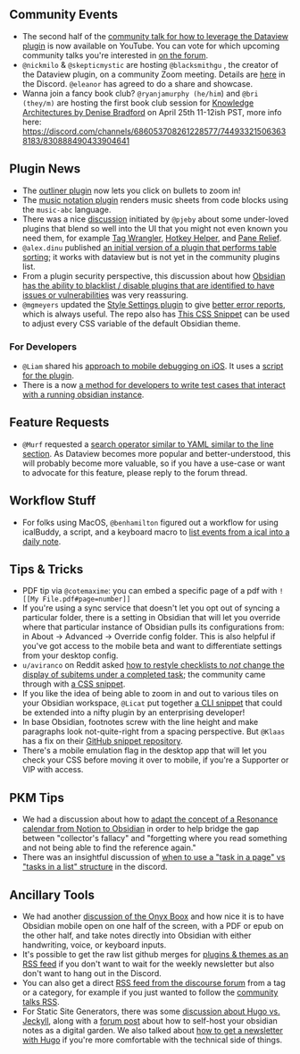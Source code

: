 ## Community Events
* The second half of the [community talk for how to leverage the Dataview plugin](https://youtu.be/jW5pD4SioFM) is now available on YouTube. You can vote for which upcoming community talks you're interested in [on the forum](https://forum.obsidian.md/t/obsidian-talks-which-talks-do-you-want-to-hear/15705/). 
* `@nickmilo` & `@skepticmystic` are hosting `@blacksmithgu` , the creator of the Dataview plugin, on a community Zoom meeting. Details are [here](https://discord.com/channels/686053708261228577/710585052769157141/832070319136833546) in the Discord. `@eleanor` has agreed to do a share and showcase.
* Wanna join a fancy book club? `@ryanjamurphy (he/him`) and `@bri (they/m)` are hosting the first book club session for [Knowledge Architectures by Denise Bradford](https://www.routledge.com/Knowledge-Architectures-Structures-and-Semantics/Bedford/p/book/9780367219444) on April 25th 11-12ish PST, more info here: https://discord.com/channels/686053708261228577/744933215063638183/830888490433904641

## Plugin News
* The [outliner plugin](https://github.com/vslinko/obsidian-outliner) now lets you click on bullets to zoom in!
* The [music notation plugin](https://github.com/TilBlechschmidt/obsidian-plugin-abcjs) renders music sheets from code blocks using the `music-abc` language. 
* There was a nice [discussion](https://discord.com/channels/686053708261228577/710585052769157141/832070319136833546) initiated by `@pjeby` about some under-loved plugins that blend so well into the UI that you might not even known you need them, for example [Tag Wrangler](https://github.com/pjeby/tag-wrangler), [Hotkey Helper](https://github.com/pjeby/hotkey-helper), and [Pane Relief](https://githubmemory.com/repo/pjeby/pane-relief).
* `@alex.dinu` published [an initial version of a plugin that performs table sorting](https://github.com/alexandru-dinu/obsidian-sortable/releases/tag/0.1.0); it works with dataview but is not yet in the community plugins list. 
* From a plugin security perspective, this discussion about how [Obsidian has the ability to blacklist / disable plugins that are identified to have issues or vulnerabilities](http://discordapp.com/channels/686053708261228577/707816848615407697/832445992808218635) was very reassuring. 
* `@mgmeyers` updated the [Style Settings plugin](https://github.com/mgmeyers/obsidian-style-settings) to give [better error reports](http://discordapp.com/channels/686053708261228577/707816848615407697/832315933842079784), which is always useful. The repo also has [This CSS Snippet](https://github.com/mgmeyers/obsidian-style-settings/blob/main/obsidian-default-theme.css) can be used to adjust every CSS variable of the default Obsidian theme.

### For Developers 
*  `@Liam` shared his [approach to mobile debugging on iOS](https://discord.com/channels/686053708261228577/817515900349448202/826416602911211535). It uses a [script for the plugin](https://gist.github.com/liamcain/3f21f1ee820cb30f18050d2f3ad85f3f). 
* There is a now [a method for developers to write test cases that interact with a running obsidian instance](https://forum.obsidian.md/t/for-plugin-developers-write-test-cases-that-interact-with-a-running-obsidian-instance/16574). 

## Feature Requests
* `@Murf` requested a [search operator similar to YAML similar to the line section](https://forum.obsidian.md/t/search-operator-for-yaml-similar-to-line-section/16565). As Dataview becomes more popular and better-understood, this will probably become more valuable, so if you have a use-case or want to advocate for this feature, please reply to the forum thread. 

## Workflow Stuff
* For folks using MacOS, `@benhamilton` figured out a workflow for using icalBuddy, a script, and a keyboard macro to [list events from a ical into a daily note](https://discord.com/channels/686053708261228577/694233507500916796/832463345952620554). 
## Tips & Tricks
* PDF tip via `@cotemaxime`: you can embed a specific page of a pdf with `![[My File.pdf#page=number]]`
* If you're using a sync service that doesn't let you opt out of syncing a particular folder, there is a setting in Obsidian that will let you override where that particular instance of Obsidian pulls its configurations from: in About -> Advanced -> Override config folder. This is also helpful if you've got access to the mobile beta and want to differentiate settings from your desktop config.
* `u/aviranco` on Reddit asked [how to restyle checklists to *not* change the display of subitems under a completed task](https://www.reddit.com/r/ObsidianMD/comments/mqndbf/is_there_a_way_to_have_a_note_after_a_checked/gup4eiq); the community came through with [a CSS snippet](https://discord.com/channels/686053708261228577/702656734631821413/832507883925143552). 
* If you like the idea of being able to zoom in and out to various tiles on your Obsidian workspace, `@Licat` put together [a CLI snippet](http://discordapp.com/channels/686053708261228577/744933215063638183/832420779378343937) that could be extended into a nifty plugin by an enterprising developer! 
* In base Obsidian, footnotes screw with the line height and make paragraphs look not-quite-right from a spacing perspective. But `@Klaas` has a fix on their [GitHub snippet repository](https://forum.obsidian.md/t/how-to-achieve-css-code-snippets/8474).
*  There's a mobile emulation flag in the desktop app that will let you check your CSS before moving it over to mobile, if you're a Supporter or VIP with access. 
## PKM Tips
* We had a discussion about how to [adapt the concept of a Resonance calendar from Notion to Obsidian](http://discordapp.com/channels/686053708261228577/744933215063638183/832611785903308871) in order to help bridge the gap between "collector's fallacy" and "forgetting where you read something and not being able to find the reference again." 
* There was an insightful discussion of [when to use a "task in a page" vs "tasks in a list" structure](http://discordapp.com/channels/686053708261228577/694233507500916796/832507555783770202) in the discord. 

## Ancillary Tools
* We had another [discussion of the Onyx Boox](https://discord.com/channels/686053708261228577/744933215063638183/832294628752752701) and how nice it is to have Obsidian mobile open on one half of the screen, with a PDF or epub on the other half, and take notes directly into Obsidian with either handwriting, voice, or keyboard inputs.
* It's possible to get the raw list github merges for [plugins & themes as an RSS feed](https://github.com/obsidianmd/obsidian-releases/commits/master.atom) if you don't want to wait for the weekly newsletter but also don't want to hang out in the Discord. 
* You can also get a direct [RSS feed from the discourse forum](https://meta.discourse.org/t/rss-feed-for-category-latest/37192) from a tag or a category, for example if you just wanted to follow the [community talks RSS](https://forum.obsidian.md/tag/community-talks.rss). 
* For Static Site Generators, there was some [discussion about Hugo vs. Jeckyll](http://discordapp.com/channels/686053708261228577/694233507500916796/832502926555086908), along with a [forum post](https://forum.obsidian.md/t/notenote-link-publish-your-obsidian-notes-with-jekyll-for-free/7951) about how to self-host your obsidian notes as a digital garden. We also talked about [how to get a newsletter with Hugo](http://discordapp.com/channels/686053708261228577/694233507500916796/832332146194251816) if you're more comfortable with the technical side of things. 